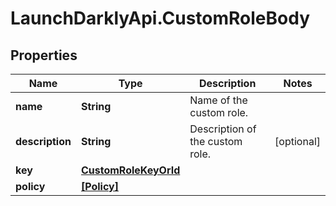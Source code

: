 # LaunchDarklyApi.CustomRoleBody

## Properties
Name | Type | Description | Notes
------------ | ------------- | ------------- | -------------
**name** | **String** | Name of the custom role. | 
**description** | **String** | Description of the custom role. | [optional] 
**key** | [**CustomRoleKeyOrId**](CustomRoleKeyOrId.md) |  | 
**policy** | [**[Policy]**](Policy.md) |  | 


